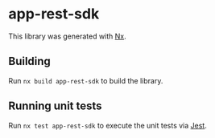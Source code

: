 # app-rest-sdk

This library was generated with [Nx](https://nx.dev).

## Building

Run `nx build app-rest-sdk` to build the library.

## Running unit tests

Run `nx test app-rest-sdk` to execute the unit tests via [Jest](https://jestjs.io).

